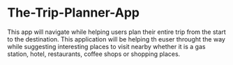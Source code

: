 # The-Trip-Planner-App

This app will navigate while helping users plan their entire trip from the start to the destination. This application will be helping th euser throught the way while suggesting interesting places to visit nearby whether it is a gas station, hotel, restaurants, coffee shops or shopping places. 
